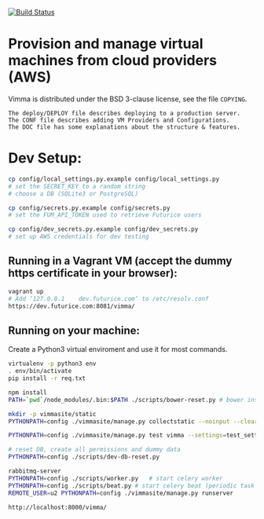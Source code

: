 [![Build Status](https://travis-ci.org/futurice/vimma2.svg?branch=master)](https://travis-ci.org/futurice/vimma2)

# Provision and manage virtual machines from cloud providers (AWS)

Vimma is distributed under the BSD 3-clause license, see the file `COPYING`.

```
The deploy/DEPLOY file describes deploying to a production server.
The CONF file describes adding VM Providers and Configurations.
The DOC file has some explanations about the structure & features.
```


# Dev Setup:

```bash
cp config/local_settings.py.example config/local_settings.py
# set the SECRET_KEY to a random string
# choose a DB (SQLite3 or PostgreSQL)

cp config/secrets.py.example config/secrets.py
# set the FUM_API_TOKEN used to retrieve Futurice users

cp config/dev_secrets.py.example config/dev_secrets.py
# set up AWS credentials for dev testing
```


## Running in a Vagrant VM (accept the dummy https certificate in your browser):

```bash
vagrant up
# Add ‘127.0.0.1	dev.futurice.com’ to /etc/resolv.conf
https://dev.futurice.com:8081/vimma/
```


## Running on your machine:

Create a Python3 virtual enviroment and use it for most commands.
```bash
virtualenv -p python3 env
. env/bin/activate
pip install -r req.txt

npm install
PATH=`pwd`/node_modules/.bin:$PATH ./scripts/bower-reset.py	# bower install

mkdir -p vimmasite/static
PYTHONPATH=config ./vimmasite/manage.py collectstatic --noinput --clear --link

PYTHONPATH=config ./vimmasite/manage.py test vimma --settings=test_settings --noinput

# reset DB, create all permissions and dummy data
PYTHONPATH=config ./scripts/dev-db-reset.py

rabbitmq-server
PYTHONPATH=config ./scripts/worker.py	# start celery worker
PYTHONPATH=config ./scripts/beat.py	# start celery beat (periodic task scheduler)
REMOTE_USER=u2 PYTHONPATH=config ./vimmasite/manage.py runserver

http://localhost:8000/vimma/
```
